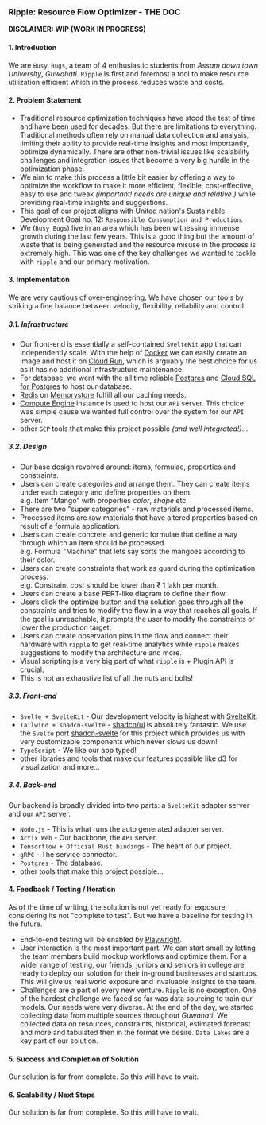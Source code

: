 ### Ripple: Resource Flow Optimizer - THE DOC

**DISCLAIMER: WIP (WORK IN PROGRESS)**

#### 1. Introduction

We are `Busy Bugs`, a team of 4 enthusiastic students from _Assam down town University_, _Guwahati_. `Ripple` is first and foremost a tool to make resource utilization efficient which in the process reduces waste and costs.

#### 2. Problem Statement

- Traditional resource optimization techniques have stood the test of time and have been used for decades. But there are limitations to everything. Traditional methods often rely on manual data collection and analysis, limiting their ability to provide real-time insights and most importantly, optimize dynamically. There are other non-trivial issues like scalability challenges and integration issues that become a very big hurdle in the optimization phase.
- We aim to make this process a little bit easier by offering a way to optimize the workflow to make it more efficient, flexible, cost-effective, easy to use and tweak _(important! needs are unique and relative.)_ while providing real-time insights and suggestions.
- This goal of our project aligns with United nation's Sustainable Development Goal no. 12: `Responsible Consumption and Production`.
- We (`Busy Bugs`) live in an area which has been witnessing immense growth during the last few years. This is a good thing but the amount of waste that is being generated and the resource misuse in the process is extremely high. This was one of the key challenges we wanted to tackle with `ripple` and our primary motivation.

#### 3. Implementation

We are very cautious of over-engineering. We have chosen our tools by striking a fine balance between velocity, flexibility, reliability and control.

##### 3.1. Infrastructure

- Our front-end is essentially a self-contained `SvelteKit` app that can independently scale. With the help of [Docker](https://www.docker.com/) we can easily create an image and host it on [Cloud Run](https://cloud.google.com/run?hl=en), which is arguably the best choice for us as it has no additional infrastructure maintenance.
- For database, we went with the all time reliable [Postgres](https://www.postgresql.org/) and [Cloud SQL for Postgres](https://cloud.google.com/sql/postgresql?hl=en) to host our database.
- [Redis](https://redis.io/) on [Memorystore](https://cloud.google.com/memorystore?hl=en) fulfill all our caching needs.
- [Compute Engine](https://cloud.google.com/compute?hl=en) instance is used to host our `API` server. This choice was simple cause we wanted full control over the system for our `API` server.
- other `GCP` tools that make this project possible _(and well integrated!)_...

##### 3.2. Design

- Our base design revolved around: items, formulae, properties and constraints.
- Users can create categories and arrange them. They can create items under each category and define properties on them. <br>
  e.g. Item "Mango" with properties _color_, _shape_ etc.
- There are two "super categories" - raw materials and processed items.
- Processed items are raw materials that have altered properties based on result of a formula application.
- Users can create concrete and generic formulae that define a way through which an item should be processed. <br>
  e.g. Formula "Machine" that lets say sorts the mangoes according to their color.
- Users can create constraints that work as guard during the optimization process. <br>
  e.g. Constraint _cost_ should be lower than ₹ 1 lakh per month.
- Users can create a base PERT-like diagram to define their flow.
- Users click the optimize button and the solution goes through all the constraints and tries to modify the flow in a way that reaches all goals. If the goal is unreachable, it prompts the user to modify the constraints or lower the production target.
- Users can create observation pins in the flow and connect their hardware with `ripple` to get real-time analytics while `ripple` makes suggestions to modify the architecture and more.
- Visual scripting is a very big part of what `ripple` is + Plugin API is crucial.
- This is not an exhaustive list of all the nuts and bolts!

##### 3.3. Front-end

- `Svelte + SvelteKit` - Our development velocity is highest with [SvelteKit](https://kit.svelte.dev/).
- `Tailwind + shadcn-svelte` - [shadcn/ui](https://ui.shadcn.com/) is absolutely fantastic. We use the `Svelte` port [shadcn-svelte](https://www.shadcn-svelte.com/) for this project which provides us with very customizable components which never slows us down!
- `TypeScript` - We like our app typed!
- other libraries and tools that make our features possible like [d3](https://d3js.org/) for visualization and more...

##### 3.4. Back-end

Our backend is broadly divided into two parts: a `SvelteKit` adapter server and our `API` server.

- `Node.js` - This is what runs the auto generated adapter server.
- `Actix Web` - Our backbone, the `API` server.
- `Tensorflow + Official Rust bindings` - The heart of our project.
- `gRPC` - The service connector.
- `Postgres` - The database.
- other tools that make this project possible...

#### 4. Feedback / Testing / Iteration

As of the time of writing, the solution is not yet ready for exposure considering its not "complete to test". But we have a baseline for testing in the future.

- End-to-end testing will be enabled by [Playwright](https://playwright.dev/).
- User interaction is the most important part. We can start small by letting the team members build mockup workflows and optimize them. For a wider range of testing, our friends, juniors and seniors in college are ready to deploy our solution for their in-ground businesses and startups. This will give us real world exposure and invaluable insights to the team.
- Challenges are a part of every new venture. `Ripple` is no exception. One of the hardest challenge we faced so far was data sourcing to train our models. Our needs were very diverse. At the end of the day, we started collecting data from multiple sources throughout _Guwahati_. We collected data on resources, constraints, historical, estimated forecast and more and tabulated then in the format we desire. `Data Lakes` are a key part of our solution.

#### 5. Success and Completion of Solution

Our solution is far from complete. So this will have to wait.

#### 6. Scalability / Next Steps

Our solution is far from complete. So this will have to wait.
